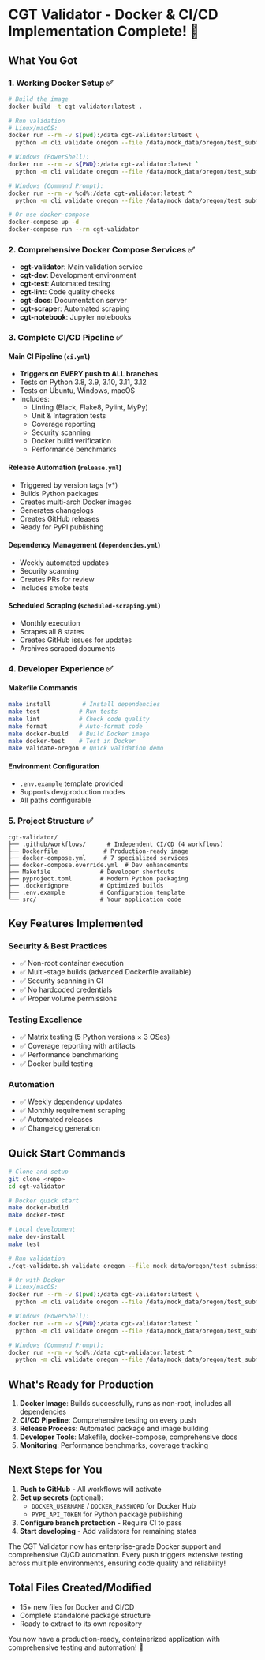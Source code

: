 # CGT Validator - Docker & CI/CD Implementation Complete! 🎉

## What You Got

### 1. **Working Docker Setup** ✅
```bash
# Build the image
docker build -t cgt-validator:latest .

# Run validation
# Linux/macOS:
docker run --rm -v $(pwd):/data cgt-validator:latest \
  python -m cli validate oregon --file /data/mock_data/oregon/test_submission.xlsx

# Windows (PowerShell):
docker run --rm -v ${PWD}:/data cgt-validator:latest `
  python -m cli validate oregon --file /data/mock_data/oregon/test_submission.xlsx

# Windows (Command Prompt):
docker run --rm -v %cd%:/data cgt-validator:latest ^
  python -m cli validate oregon --file /data/mock_data/oregon/test_submission.xlsx

# Or use docker-compose
docker-compose up -d
docker-compose run --rm cgt-validator
```

### 2. **Comprehensive Docker Compose Services** ✅
- **cgt-validator**: Main validation service
- **cgt-dev**: Development environment
- **cgt-test**: Automated testing
- **cgt-lint**: Code quality checks
- **cgt-docs**: Documentation server
- **cgt-scraper**: Automated scraping
- **cgt-notebook**: Jupyter notebooks

### 3. **Complete CI/CD Pipeline** ✅

#### Main CI Pipeline (`ci.yml`)
- **Triggers on EVERY push to ALL branches**
- Tests on Python 3.8, 3.9, 3.10, 3.11, 3.12
- Tests on Ubuntu, Windows, macOS
- Includes:
  - Linting (Black, Flake8, Pylint, MyPy)
  - Unit & Integration tests
  - Coverage reporting
  - Security scanning
  - Docker build verification
  - Performance benchmarks

#### Release Automation (`release.yml`)
- Triggered by version tags (v*)
- Builds Python packages
- Creates multi-arch Docker images
- Generates changelogs
- Creates GitHub releases
- Ready for PyPI publishing

#### Dependency Management (`dependencies.yml`)
- Weekly automated updates
- Security scanning
- Creates PRs for review
- Includes smoke tests

#### Scheduled Scraping (`scheduled-scraping.yml`)
- Monthly execution
- Scrapes all 8 states
- Creates GitHub issues for updates
- Archives scraped documents

### 4. **Developer Experience** ✅

#### Makefile Commands
```bash
make install         # Install dependencies
make test           # Run tests
make lint           # Check code quality
make format         # Auto-format code
make docker-build   # Build Docker image
make docker-test    # Test in Docker
make validate-oregon # Quick validation demo
```

#### Environment Configuration
- `.env.example` template provided
- Supports dev/production modes
- All paths configurable

### 5. **Project Structure** ✅
```
cgt-validator/
├── .github/workflows/      # Independent CI/CD (4 workflows)
├── Dockerfile             # Production-ready image
├── docker-compose.yml     # 7 specialized services
├── docker-compose.override.yml  # Dev enhancements
├── Makefile              # Developer shortcuts
├── pyproject.toml        # Modern Python packaging
├── .dockerignore         # Optimized builds
├── .env.example          # Configuration template
└── src/                  # Your application code
```

## Key Features Implemented

### Security & Best Practices
- ✅ Non-root container execution
- ✅ Multi-stage builds (advanced Dockerfile available)
- ✅ Security scanning in CI
- ✅ No hardcoded credentials
- ✅ Proper volume permissions

### Testing Excellence
- ✅ Matrix testing (5 Python versions × 3 OSes)
- ✅ Coverage reporting with artifacts
- ✅ Performance benchmarking
- ✅ Docker build testing

### Automation
- ✅ Weekly dependency updates
- ✅ Monthly requirement scraping
- ✅ Automated releases
- ✅ Changelog generation

## Quick Start Commands

```bash
# Clone and setup
git clone <repo>
cd cgt-validator

# Docker quick start
make docker-build
make docker-test

# Local development
make dev-install
make test

# Run validation
./cgt-validate.sh validate oregon --file mock_data/oregon/test_submission.xlsx

# Or with Docker
# Linux/macOS:
docker run --rm -v $(pwd):/data cgt-validator:latest \
  python -m cli validate oregon --file /data/mock_data/oregon/test_submission.xlsx

# Windows (PowerShell):
docker run --rm -v ${PWD}:/data cgt-validator:latest `
  python -m cli validate oregon --file /data/mock_data/oregon/test_submission.xlsx

# Windows (Command Prompt):
docker run --rm -v %cd%:/data cgt-validator:latest ^
  python -m cli validate oregon --file /data/mock_data/oregon/test_submission.xlsx
```

## What's Ready for Production

1. **Docker Image**: Builds successfully, runs as non-root, includes all dependencies
2. **CI/CD Pipeline**: Comprehensive testing on every push
3. **Release Process**: Automated package and image building
4. **Developer Tools**: Makefile, docker-compose, comprehensive docs
5. **Monitoring**: Performance benchmarks, coverage tracking

## Next Steps for You

1. **Push to GitHub** - All workflows will activate
2. **Set up secrets** (optional):
   - `DOCKER_USERNAME` / `DOCKER_PASSWORD` for Docker Hub
   - `PYPI_API_TOKEN` for Python package publishing
3. **Configure branch protection** - Require CI to pass
4. **Start developing** - Add validators for remaining states

The CGT Validator now has enterprise-grade Docker support and comprehensive CI/CD automation. Every push triggers extensive testing across multiple environments, ensuring code quality and reliability!

## Total Files Created/Modified
- 15+ new files for Docker and CI/CD
- Complete standalone package structure
- Ready to extract to its own repository

You now have a production-ready, containerized application with comprehensive testing and automation! 🚀
